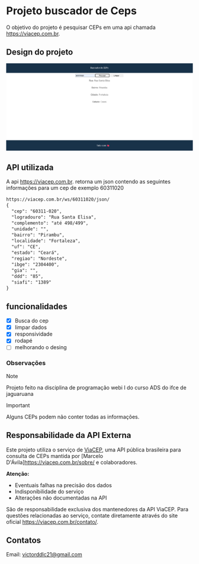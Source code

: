 # Projeto buscador de Ceps

O objetivo do projeto é pesquisar CEPs em uma api chamada https://viacep.com.br.

## Design do projeto

![Design do projeto](image.png)

## API utilizada

A api https://viacep.com.br. retorna um json contendo as seguintes informações para um cep de exemplo 60311020
```
https://viacep.com.br/ws/60311020/json/
{
  "cep": "60311-020",
  "logradouro": "Rua Santa Elisa",
  "complemento": "até 498/499",
  "unidade": "",
  "bairro": "Pirambu",
  "localidade": "Fortaleza",
  "uf": "CE",
  "estado": "Ceará",
  "regiao": "Nordeste",
  "ibge": "2304400",
  "gia": "",
  "ddd": "85",
  "siafi": "1389"
}
```
## funcionalidades

- [x] Busca do cep
- [x] limpar dados
- [x] responsividade
- [x] rodapé
- [ ] melhorando o desing

### Observações
> [!NOTE]
> Projeto feito na disciplina de programação webi I do curso ADS do ifce de jaguaruana

> [!IMPORTANT]
> Alguns CEPs podem não conter todas as informações.
## Responsabilidade da API Externa
Este projeto utiliza o serviço de [ViaCEP](https://viacep.com.br/), uma API pública brasileira para consulta de CEPs mantida por [Marcelo D'Ávila]https://viacep.com.br/sobre/ e colaboradores. 

**Atenção:**  
- Eventuais falhas na precisão dos dados  
- Indisponibilidade do serviço  
- Alterações não documentadas na API  

São de responsabilidade exclusiva dos mantenedores da API ViaCEP. Para questões relacionadas ao serviço, contate diretamente através do site oficial https://viacep.com.br/contato/.

## Contatos
Email: victorddlc21@gmail.com